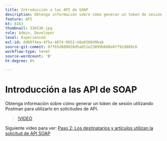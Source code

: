 ```yaml
---
title: Introducción a las API de SOAP
description: Obtenga información sobre cómo generar un token de sesión utilizando postman para utilizarlo en solicitudes de API
feature: API
kt: 8163
thumbnail: 336536.jpg
role: Admin, Developer
level: Experienced
exl-id: dd09f4ea-4f5a-4674-9652-e8e0369d9bab
source-git-commit: 07f65d809028d5a651e23899b608e6ff92d889c6
workflow-type: tm+mt
source-wordcount: '0'
ht-degree: 0%

---
```


# Introducción a las API de SOAP

Obtenga información sobre cómo generar un token de sesión utilizando Postman para utilizarlo en solicitudes de API.

>[!VIDEO](https://video.tv.adobe.com/v/336536?quality=12)

Siguiente vídeo para ver: [Paso 2: Los destinatarios y artículos utilizan la solicitud de API SOAP](/help/tutorial-use-soap-apis/add-recipients-and-articles-using-soap-api-requests.md)
